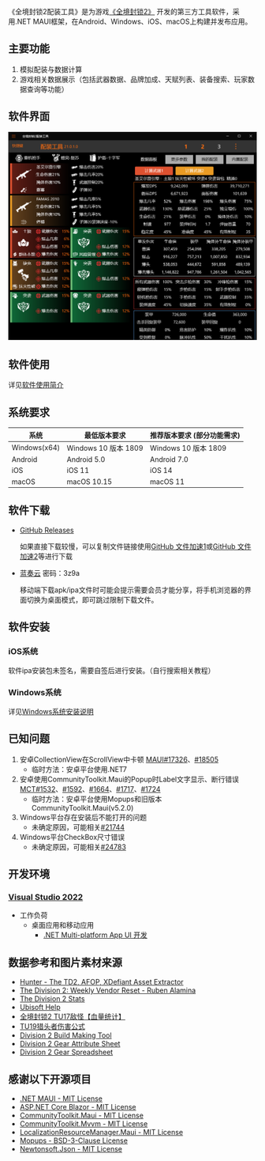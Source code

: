 ﻿《全境封锁2配装工具》是为游戏[《全境封锁2》](https://www.ubisoft.com/en-us/game/the-division/the-division-2)
开发的第三方工具软件，采用.NET MAUI框架，在Android、Windows、iOS、macOS上构建并发布应用。

## 主要功能

1.  模拟配装与数据计算 
2.  游戏相关数据展示（包括武器数据、品牌加成、天赋列表、装备搜索、玩家数据查询等功能） 

## 软件界面
![桌面端界面](/img/screenshot.png) 

## 软件使用
详见[软件使用简介](https://division2buildtool.github.io/introduction)

## 系统要求

系统           | 最低版本要求                     | 推荐版本要求 (部分功能需求)            
--------------|--------------------------------|---------------------
Windows(x64)  | Windows 10 版本 1809            |Windows 10 版本 1809 
Android       | Android 5.0                    |Android 7.0
iOS           | iOS 11                         |iOS 14
macOS         | macOS 10.15                    |macOS 11

## 软件下载
- [GitHub Releases](https://github.com/division2buildtool/division2buildtool.github.io/releases)

    如果直接下载较慢，可以复制文件链接使用[GitHub 文件加速1](https://gitdl.cn/)或[GitHub 文件加速2](https://github.moeyy.xyz/)等进行下载

- [蓝奏云](https://wwbb.lanzout.com/b03vesg4h)     密码：3z9a

    移动端下载apk/ipa文件时可能会提示需要会员才能分享，将手机浏览器的界面切换为桌面模式，即可跳过限制下载文件。

## 软件安装

### iOS系统
软件ipa安装包未签名，需要自签后进行安装。（自行搜索相关教程）

### Windows系统
详见[Windows系统安装说明](https://division2buildtool.github.io/installation)

## 已知问题

1.  安卓CollectionView在ScrollView中卡顿 [MAUI#17326](https://github.com/dotnet/maui/issues/17326)、[#18505](https://github.com/dotnet/maui/issues/18505)
    - 临时方法：安卓平台使用.NET7
1.  安卓使用CommunityToolkit.Maui的Popup时Label文字显示、断行错误 [MCT#1532](https://github.com/CommunityToolkit/Maui/issues/1532)、[#1592](https://github.com/CommunityToolkit/Maui/issues/1592)、[#1664](https://github.com/CommunityToolkit/Maui/issues/1664)、[#1717](https://github.com/CommunityToolkit/Maui/issues/1717)、[#1724](https://github.com/CommunityToolkit/Maui/issues/1724)
    - 临时方法：安卓平台使用Mopups和旧版本CommunityToolkit.Maui(v5.2.0)
1.  Windows平台存在安装后不能打开的问题
    - 未确定原因，可能相关[#21744](https://github.com/dotnet/maui/issues/21744)
1.  Windows平台CheckBox尺寸错误
    - 未确定原因，可能相关[#24783](https://github.com/dotnet/maui/issues/24783)

## 开发环境
### [Visual Studio 2022](https://visualstudio.microsoft.com/zh-hans/vs/)
- 工作负荷
    - 桌面应用和移动应用
        - [.NET Multi-platform App UI 开发](https://learn.microsoft.com/zh-cn/dotnet/maui/what-is-maui?view=net-maui-8.0)


## 数据参考和图片素材来源
- [Hunter - The TD2, AFOP, XDefiant Asset Extractor](https://dtzxporter.com/tools/hunter)
- [The Division 2: Weekly Vendor Reset - Ruben Alamina](https://rubenalamina.mx/the-division-weekly-vendor-reset/)
- [The Division 2 Stats](https://tracker.gg/division-2)
- [Ubisoft Help](https://www.ubisoft.com/zh-cn/help/game/the-division-2)
- [全境封锁2 TU17敌怪【血量统计】](https://www.bilibili.com/video/BV1C84y1P7Cr)
- [TU19猎头者伤害公式](https://tieba.baidu.com/p/8809994501)
- [Division 2 Build Making Tool](https://drive.google.com/drive/folders/1Y2To9xV33vXuI6QSQhVG6zT6vE-hh2Hv)
- [Division 2 Gear Attribute Sheet](https://docs.google.com/spreadsheets/d/e/2PACX-1vTJEX5DerCvOj3a_m36TRy1gPBAUvrduOIdmXI9j1Y0MpQk1wIXaZ9KOcPa7HzXzp_N5qGmjDj6yEfL/pubhtml)
- [Division 2 Gear Spreadsheet](https://docs.google.com/spreadsheets/d/1nrPBmOrtpkEW1j5fbcRT7L-AXgsGOqMqxXoVtopsiGM)



## 感谢以下开源项目
* [.NET MAUI - MIT License](https://github.com/dotnet/maui)
* [ASP.NET Core Blazor - MIT License](https://github.com/dotnet/aspnetcore)
* [CommunityToolkit.Maui - MIT License](https://github.com/CommunityToolkit/Maui)
* [CommunityToolkit.Mvvm - MIT License](https://github.com/CommunityToolkit/dotnet)
* [LocalizationResourceManager.Maui - MIT License](https://github.com/SirJohnK/LocalizationResourceManager.Maui)
* [Mopups - BSD-3-Clause License](https://github.com/LuckyDucko/Mopups)
* [Newtonsoft.Json - MIT License](https://github.com/JamesNK/Newtonsoft.Json)
